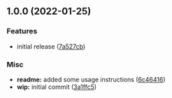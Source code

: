 ## 1.0.0 (2022-01-25)


### Features

* initial release ([7a527cb](https://github.com/brad-jones/hashdir/commit/7a527cbfc7e7798d8c966a752770888ea909d86c))


### Misc

* **readme:** added some usage instructions ([6c46416](https://github.com/brad-jones/hashdir/commit/6c464164fead73e30cfbcea3919b8ffa9237ee6c))
* **wip:** initial commit ([3a1ffc5](https://github.com/brad-jones/hashdir/commit/3a1ffc58f148cef59f58cb730061e2c28f3aca4f))
